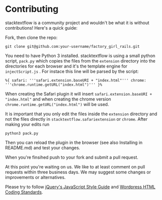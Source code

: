 Contributing
==========
stacktextflow is a community project and wouldn't be what it is without contributions! Here's a quick guide:

Fork, then clone the repo:

	git clone git@github.com:your-username/factory_girl_rails.git

You need to have Python 3 installed. stacktextflow is using a small python script, `pack.py` which copies the files from the `extension` directory into the directories for each browser and it's the template engine for `injectScript.js` .  For instace this line will be parsed by the script:

	%{ safari: '''safari.extension.baseURI + "index.html"''' chrome: '''chrome.runtime.getURL("index.html")''' }%

When creating the Safari plugin it will insert `safari.extension.baseURI + "index.html"` and when creating the chrome version `chrome.runtime.getURL("index.html")` will be used.

It is important that you only edit the files inside the `extension` directory and not the files directly in `stacktextflow.safariextension` or `chrome`. After making your edits run

	python3 pack.py

Then you can reload the plugin in the browser (see also Installing in README.md) and test your changes.

When you're finsihed push to your fork and submit a pull request.

At this point you're waiting on us. We like to at least comment on pull requests within three business days. We may suggest some changes or improvements or alternatives.

Please try to follow [jQuery's JavaScript Style Guide](http://contribute.jquery.org/style-guide/js/) and [Wordpress HTML Coding Standards](http://make.wordpress.org/core/handbook/coding-standards/html/).

